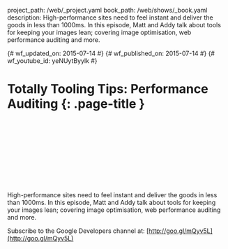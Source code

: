 project_path: /web/_project.yaml
book_path: /web/shows/_book.yaml
description: High-performance sites need to feel instant and deliver the goods in less than 1000ms. In this episode, Matt and Addy talk about tools for keeping your images lean; covering image optimisation, web performance auditing and more.

{# wf_updated_on: 2015-07-14 #}
{# wf_published_on: 2015-07-14 #}
{# wf_youtube_id: yeNUytByylk #}

# Totally Tooling Tips: Performance Auditing {: .page-title }


<div class="video-wrapper">
  <iframe class="devsite-embedded-youtube-video" data-video-id="yeNUytByylk"
          data-autohide="1" data-showinfo="0" frameborder="0" allowfullscreen>
  </iframe>
</div>


High-performance sites need to feel instant and deliver the goods in less than 1000ms. In this episode, Matt and Addy talk about tools for keeping your images lean; covering image optimisation, web performance auditing and more.

Subscribe to the Google Developers channel at: [http://goo.gl/mQyv5L](http://goo.gl/mQyv5L)
